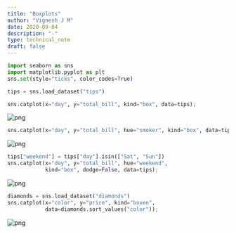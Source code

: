 ```yaml
---
title: "Boxplots"
author: "Vignesh J M"
date: 2020-09-04
description: "-"
type: technical_note
draft: false
---
```


```python
import seaborn as sns
import matplotlib.pyplot as plt
sns.set(style="ticks", color_codes=True)
```


```python
tips = sns.load_dataset("tips")
```


```python
sns.catplot(x="day", y="total_bill", kind="box", data=tips);
```


![png](boxplots_3_0.png)



```python
sns.catplot(x="day", y="total_bill", hue="smoker", kind="box", data=tips);
```


![png](boxplots_4_0.png)



```python
tips["weekend"] = tips["day"].isin(["Sat", "Sun"])
sns.catplot(x="day", y="total_bill", hue="weekend",
            kind="box", dodge=False, data=tips);
```


![png](boxplots_5_0.png)



```python
diamonds = sns.load_dataset("diamonds")
sns.catplot(x="color", y="price", kind="boxen",
            data=diamonds.sort_values("color"));
```


![png](boxplots_6_0.png)



```python

```
